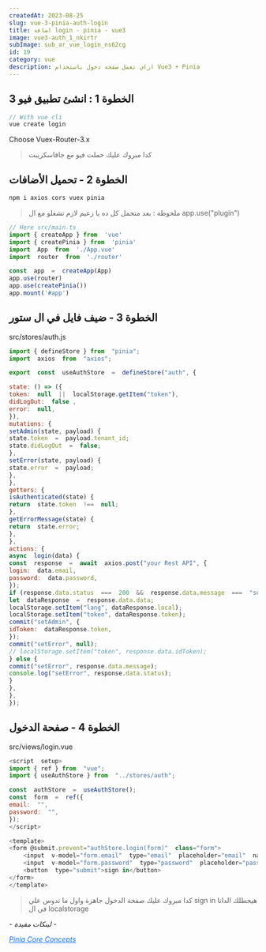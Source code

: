 ```yaml
---
createdAt: 2023-08-25
slug: vue-3-pinia-auth-login
title: اضافة login - pinia - vue3
image: vue3-auth_1_nkirtr
subImage: sub_ar_vue_login_ns62cg
id: 19
category: vue
description: ازاي تعمل صفحة دخول باستخدام Vue3 + Pinia
---
```

## الخطوة 1 : انشئ تطبيق فيو 3

```javascript
// With vue cli
vue create login
```
Choose Vuex-Router-3.x
> كدا مبروك عليك حملت فيو مع جافاسكريبت
## الخطوة 2 - تحميل الأضافات

```javascript
npm i axios cors vuex pinia
```
> ملحوظة : بعد متحمل كل ده يا زعيم لازم تشغلو مع ال app.use("plugin")
```javascript
// Here src/main.ts
import { createApp } from  'vue'
import { createPinia } from  'pinia'
import  App  from  './App.vue'
import  router  from  './router'

const  app  =  createApp(App)
app.use(router)
app.use(createPinia())
app.mount('#app')
```
## الخطوة 3 - ضيف فايل في ال ستور

src/stores/auth.js
```javascript
import { defineStore } from  "pinia";
import  axios  from  "axios";

export  const  useAuthStore  =  defineStore("auth", {

state: () => ({
token:  null  ||  localStorage.getItem("token"),
didLogOut:  false ,
error:  null,
}),
mutations: {
setAdmin(state, payload) {
state.token  =  payload.tenant_id;
state.didLogOut  =  false;
},
setError(state, payload) {
state.error  =  payload;
},
},
getters: {
isAuthenticated(state) {
return  state.token  !==  null;
},
getErrorMessage(state) {
return  state.error;
},
},
actions: {
async  login(data) {
const  response  =  await  axios.post("your Rest API", {
login:  data.email,
password:  data.password,
});
if (response.data.status  ===  200  &&  response.data.message  ===  "success") {
let  dataResponse  =  response.data.data;
localStorage.setItem("lang", dataResponse.local);
localStorage.setItem("token", dataResponse.token);
commit("setAdmin", {
idToken:  dataResponse.token,
});
commit("setError", null);
// localStorage.setItem("token", response.data.idToken);
} else {
commit("setError", response.data.message);
console.log("setError", response.data.status);
}
},
},
});
```
## الخطوة 4 - صفحة الدخول

src/views/login.vue
```javascript
<script  setup>
import { ref } from  "vue";
import { useAuthStore } from  "../stores/auth";

const  authStore  =  useAuthStore();
const  form  =  ref({
email:  "",
password:  "",
});
</script>

<template>
<form @submit.prevent="authStore.login(form)"  class="form">
	<input  v-model="form.email"  type="email"  placeholder="email"  name="email"  id="email"  autofocus  autocomplete="off"  />
	<input  v-model="form.password"  type="password"  placeholder="password"  autocomplete="off"  name="password"  id="password"  />
	<button  type="submit">sign in</button>
</form>
</template>
```
> كدا مبروك عليك صفحة الدخول جاهزة واول ما تدوس علي sign in
> هيحطلك الداتا في ال localstorage 

*\- لينكات مفيدة -*

<cite><a target="_blank" style="color: #0d6efd;" href="https://pinia.vuejs.org/core-concepts/">Pinia Core Concepts</a></cite>
